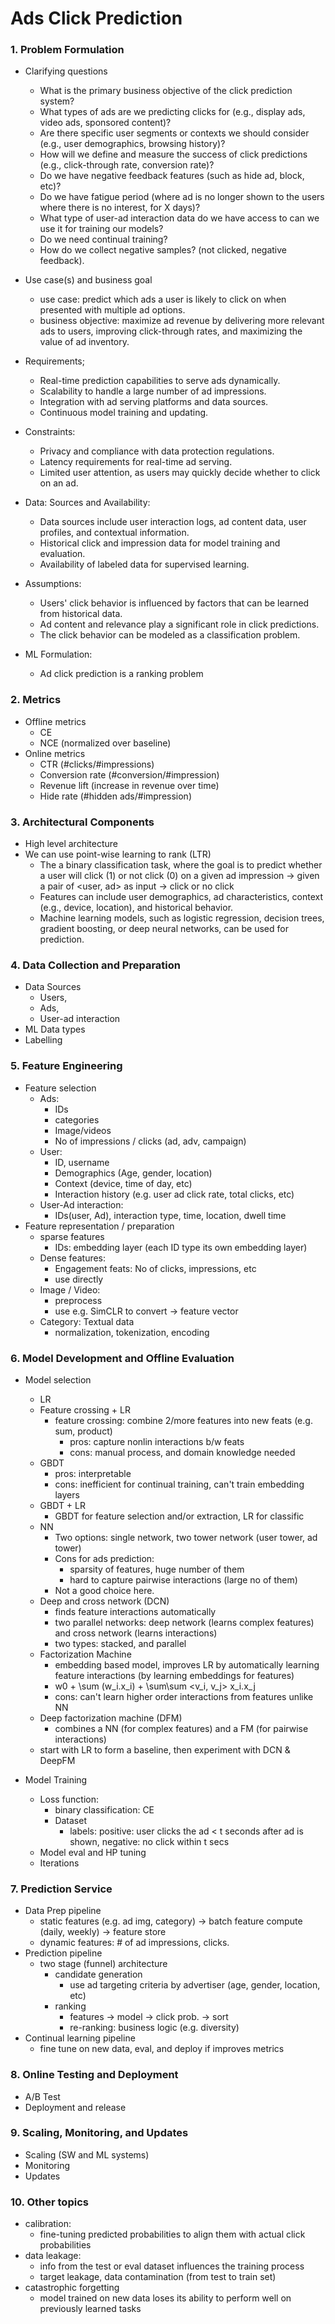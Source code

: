 # Ads Click Prediction 

### 1. Problem Formulation
* Clarifying questions
  * What is the primary business objective of the click prediction system?
  * What types of ads are we predicting clicks for (e.g., display ads, video ads, sponsored content)?
  * Are there specific user segments or contexts we should consider (e.g., user demographics, browsing history)?
  * How will we define and measure the success of click predictions (e.g., click-through rate, conversion rate)?
  * Do we have negative feedback features (such as hide ad, block, etc)?
  * Do we have fatigue period (where ad is no longer shown to the users where there is no interest, for X days)?
  * What type of user-ad interaction data do we have access to can we use it for training our models? 
  * Do we need continual training? 
  * How do we collect negative samples? (not clicked, negative feedback). 
  
* Use case(s) and business goal
  * use case: predict which ads a user is likely to click on when presented with multiple ad options.
  * business objective: maximize ad revenue by delivering more relevant ads to users, improving click-through rates, and maximizing the value of ad inventory.
* Requirements;
    * Real-time prediction capabilities to serve ads dynamically.
    * Scalability to handle a large number of ad impressions.
    * Integration with ad serving platforms and data sources.
    * Continuous model training and updating.
* Constraints:
    * Privacy and compliance with data protection regulations.
    * Latency requirements for real-time ad serving.
    * Limited user attention, as users may quickly decide whether to click on an ad.
* Data: Sources and Availability:
    * Data sources include user interaction logs, ad content data, user profiles, and contextual information.
    * Historical click and impression data for model training and evaluation.
    * Availability of labeled data for supervised learning.
* Assumptions:
    * Users' click behavior is influenced by factors that can be learned from historical data.
    * Ad content and relevance play a significant role in click predictions.
    * The click behavior can be modeled as a classification problem.
  
* ML Formulation:
    * Ad click prediction is a ranking problem 

### 2. Metrics  
* Offline metrics 
  * CE 
  * NCE (normalized over baseline)
* Online metrics 
  * CTR (#clicks/#impressions)
  * Conversion rate (#conversion/#impression)
  * Revenue lift (increase in revenue over time)
  * Hide rate (#hidden ads/#impression)

### 3. Architectural Components  
* High level architecture 
* We can use point-wise learning to rank (LTR) 
    * The a binary classification task, where the goal is to predict whether a user will click (1) or not click (0) on a given ad impression -> given a pair of <user, ad> as input -> click or no click 
    * Features can include user demographics, ad characteristics, context (e.g., device, location), and historical behavior.
    * Machine learning models, such as logistic regression, decision trees, gradient boosting, or deep neural networks, can be used for prediction.

### 4. Data Collection and Preparation
* Data Sources
  * Users, 
  * Ads, 
  * User-ad interaction 
* ML Data types
* Labelling

### 5. Feature Engineering
* Feature selection 
  * Ads: 
    * IDs 
    * categories 
    * Image/videos
    * No of impressions / clicks (ad, adv, campaign)
  * User: 
    * ID, username
    * Demographics (Age, gender, location)
    * Context (device, time of day, etc)
    * Interaction history (e.g. user ad click rate, total clicks, etc)
  * User-Ad interaction: 
    * IDs(user, Ad), interaction type, time, location, dwell time 
* Feature representation / preparation
  * sparse features 
    * IDs: embedding layer (each ID type its own embedding layer)
  * Dense features: 
    * Engagement feats: No of clicks, impressions, etc 
    * use directly 
  * Image / Video: 
    * preprocess 
    * use e.g. SimCLR to convert -> feature vector 
  * Category: Textual data 
    * normalization, tokenization, encoding 

### 6. Model Development and Offline Evaluation
* Model selection 
  * LR 
  * Feature crossing + LR 
    * feature crossing: combine 2/more features into new feats (e.g. sum, product)
      * pros: capture nonlin interactions b/w feats 
      * cons: manual process, and domain knowledge needed 
  * GBDT 
    * pros: interpretable
    * cons: inefficient for continual training, can't train embedding layers 
  * GBDT + LR 
    * GBDT for feature selection and/or extraction, LR for classific
  * NN
    * Two options: single network, two tower network (user tower, ad tower)
    * Cons for ads prediction: 
      * sparsity of features, huge number of them 
      * hard to capture pairwise interactions (large no of them)
    * Not a good choice here. 
  * Deep and cross network (DCN)
    * finds feature interactions automatically 
    * two parallel networks: deep network (learns complex features) and cross network (learns interactions)
    * two types: stacked, and parallel 
  * Factorization Machine 
    * embedding based model, improves LR by automatically learning feature interactions (by learning embeddings for features) 
    * w0  + \sum (w_i.x_i) + \sum\sum <v_i, v_j> x_i.x_j
    * cons: can't learn higher order interactions from features unlike NN
  * Deep factorization machine (DFM)
    * combines a NN (for complex features) and a FM (for pairwise interactions)
  * start with LR to form a baseline, then experiment with DCN & DeepFM 
   
* Model Training 
  * Loss function: 
    * binary classification: CE 
    * Dataset 
      * labels: positive: user clicks the ad < t seconds after ad is shown, negative: no click within t secs  
  * Model eval and HP tuning 
  * Iterations 
  
### 7. Prediction Service
* Data Prep pipeline
  *  static features (e.g. ad img, category) -> batch feature compute (daily, weekly) -> feature store
  *  dynamic features: # of ad impressions, clicks. 
* Prediction pipeline 
  * two stage (funnel) architecture 
    * candidate generation 
      * use ad targeting criteria by advertiser (age, gender, location, etc)
    * ranking 
      * features -> model -> click prob. -> sort 
      * re-ranking: business logic (e.g. diversity)
* Continual learning pipeline 
  * fine tune on new data, eval, and deploy if improves metrics  
  
### 8. Online Testing and Deployment  
* A/B Test 
* Deployment and release 

### 9. Scaling, Monitoring, and Updates 
* Scaling (SW and ML systems)
* Monitoring 
* Updates 

### 10. Other topics  
* calibration: 
  * fine-tuning predicted probabilities to align them with actual click probabilities 
* data leakage: 
  * info from the test or eval dataset influences the training process
  * target leakage, data contamination (from test to train set)
* catastrophic forgetting 
  *  model trained on new data loses its ability to perform well on previously learned tasks 
